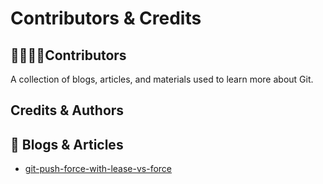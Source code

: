

# Contributors & Credits

## 👨‍👩‍👧‍👦Contributors 

A collection of blogs, articles, and materials used to learn more about Git.

## Credits & Authors


## 🔗 Blogs & Articles
- [git-push-force-with-lease-vs-force](https://medium.com/@sahilsahilbhatia/git-push-force-with-lease-vs-force-ecae72601e80)


